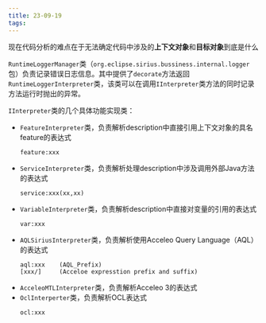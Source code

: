 ```yaml
---
title: 23-09-19
tags:
---
```


现在代码分析的难点在于无法确定代码中涉及的**上下文对象**和**目标对象**到底是什么

`RuntimeLoggerManager`类（`org.eclipse.sirius.bussiness.internal.logger`包）负责记录错误日志信息。其中提供了`decorate`方法返回`RuntimeLoggerInterpreter`类，该类可以在调用`IInterpreter`类方法的同时记录方法运行时抛出的异常。

`IInterpreter`类的几个具体功能实现类：

* `FeatureInterpreter`类，负责解析description中直接引用上下文对象的具名feature的表达式
  ```
  feature:xxx
  ```
* `ServiceInterpreter`类，负责解析处理description中涉及调用外部Java方法的表达式
  ```
  service:xxx(xx,xx)
  ```
* `VariableInterpreter`类，负责解析description中直接对变量的引用的表达式
  ```
  var:xxx
  ```
* `AQLSiriusInterpreter`类，负责解析使用Acceleo Query Language（AQL）的表达式
  ```
  aql:xxx    (AQL_Prefix)
  [xxx/]     (Acceloe expresstion prefix and suffix)
  ```
* `AcceleoMTLInterpreter`类，负责解析Acceleo 3的表达式
* `OclInterperter`类，负责解析OCL表达式
  ```
  ocl:xxx
  ```